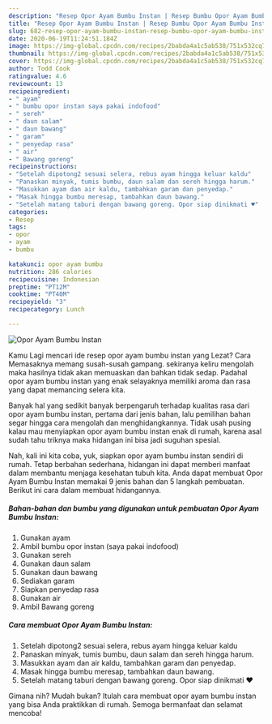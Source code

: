 ```yaml
---
description: "Resep Opor Ayam Bumbu Instan | Resep Bumbu Opor Ayam Bumbu Instan Yang Mudah Dan Praktis"
title: "Resep Opor Ayam Bumbu Instan | Resep Bumbu Opor Ayam Bumbu Instan Yang Mudah Dan Praktis"
slug: 682-resep-opor-ayam-bumbu-instan-resep-bumbu-opor-ayam-bumbu-instan-yang-mudah-dan-praktis
date: 2020-06-19T11:24:51.184Z
image: https://img-global.cpcdn.com/recipes/2babda4a1c5ab538/751x532cq70/opor-ayam-bumbu-instan-foto-resep-utama.jpg
thumbnail: https://img-global.cpcdn.com/recipes/2babda4a1c5ab538/751x532cq70/opor-ayam-bumbu-instan-foto-resep-utama.jpg
cover: https://img-global.cpcdn.com/recipes/2babda4a1c5ab538/751x532cq70/opor-ayam-bumbu-instan-foto-resep-utama.jpg
author: Todd Cook
ratingvalue: 4.6
reviewcount: 13
recipeingredient:
- " ayam"
- " bumbu opor instan saya pakai indofood"
- " sereh"
- " daun salam"
- " daun bawang"
- " garam"
- " penyedap rasa"
- " air"
- " Bawang goreng"
recipeinstructions:
- "Setelah dipotong2 sesuai selera, rebus ayam hingga keluar kaldu"
- "Panaskan minyak, tumis bumbu, daun salam dan sereh hingga harum."
- "Masukkan ayam dan air kaldu, tambahkan garam dan penyedap."
- "Masak hingga bumbu meresap, tambahkan daun bawang."
- "Setelah matang taburi dengan bawang goreng. Opor siap dinikmati ♥️"
categories:
- Resep
tags:
- opor
- ayam
- bumbu

katakunci: opor ayam bumbu 
nutrition: 286 calories
recipecuisine: Indonesian
preptime: "PT12M"
cooktime: "PT40M"
recipeyield: "3"
recipecategory: Lunch

---
```



![Opor Ayam Bumbu Instan](https://img-global.cpcdn.com/recipes/2babda4a1c5ab538/751x532cq70/opor-ayam-bumbu-instan-foto-resep-utama.jpg)

Kamu Lagi mencari ide resep opor ayam bumbu instan yang Lezat? Cara Memasaknya memang susah-susah gampang. sekiranya keliru mengolah maka hasilnya tidak akan memuaskan dan bahkan tidak sedap. Padahal opor ayam bumbu instan yang enak selayaknya memiliki aroma dan rasa yang dapat memancing selera kita.



Banyak hal yang sedikit banyak berpengaruh terhadap kualitas rasa dari opor ayam bumbu instan, pertama dari jenis bahan, lalu pemilihan bahan segar hingga cara mengolah dan menghidangkannya. Tidak usah pusing kalau mau menyiapkan opor ayam bumbu instan enak di rumah, karena asal sudah tahu triknya maka hidangan ini bisa jadi suguhan spesial.


Nah, kali ini kita coba, yuk, siapkan opor ayam bumbu instan sendiri di rumah. Tetap berbahan sederhana, hidangan ini dapat memberi manfaat dalam membantu menjaga kesehatan tubuh kita. Anda dapat membuat Opor Ayam Bumbu Instan memakai 9 jenis bahan dan 5 langkah pembuatan. Berikut ini cara dalam membuat hidangannya.

<!--inarticleads1-->

##### Bahan-bahan dan bumbu yang digunakan untuk pembuatan Opor Ayam Bumbu Instan:

1. Gunakan  ayam
1. Ambil  bumbu opor instan (saya pakai indofood)
1. Gunakan  sereh
1. Gunakan  daun salam
1. Gunakan  daun bawang
1. Sediakan  garam
1. Siapkan  penyedap rasa
1. Gunakan  air
1. Ambil  Bawang goreng




<!--inarticleads2-->

##### Cara membuat Opor Ayam Bumbu Instan:

1. Setelah dipotong2 sesuai selera, rebus ayam hingga keluar kaldu
1. Panaskan minyak, tumis bumbu, daun salam dan sereh hingga harum.
1. Masukkan ayam dan air kaldu, tambahkan garam dan penyedap.
1. Masak hingga bumbu meresap, tambahkan daun bawang.
1. Setelah matang taburi dengan bawang goreng. Opor siap dinikmati ♥️




Gimana nih? Mudah bukan? Itulah cara membuat opor ayam bumbu instan yang bisa Anda praktikkan di rumah. Semoga bermanfaat dan selamat mencoba!
